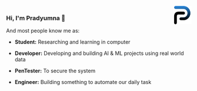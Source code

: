 <img src="logo.svg" align="right" height="50" width="50"/>

### Hi, I'm Pradyumna 👋

And most people know me as:

 - **Student:**
   Researching and learning in computer

 - **Developer:**
   Developing and building AI & ML projects using real world data

 - **PenTester:**
   To secure the system

 - **Engineer:**
   Building something to automate our daily task
<!--
**PradyumnaKrishna/PradyumnaKrishna** is a ✨ _special_ ✨ repository because its `README.md` (this file) appears on your GitHub profile.

Here are some ideas to get you started:

- 🔭 I’m currently working on ...
- 🌱 I’m currently learning ...
- 👯 I’m looking to collaborate on ...
- 🤔 I’m looking for help with ...
- 💬 Ask me about ...
- 📫 How to reach me: ...
- 😄 Pronouns: ...
- ⚡ Fun fact: ...
-->
